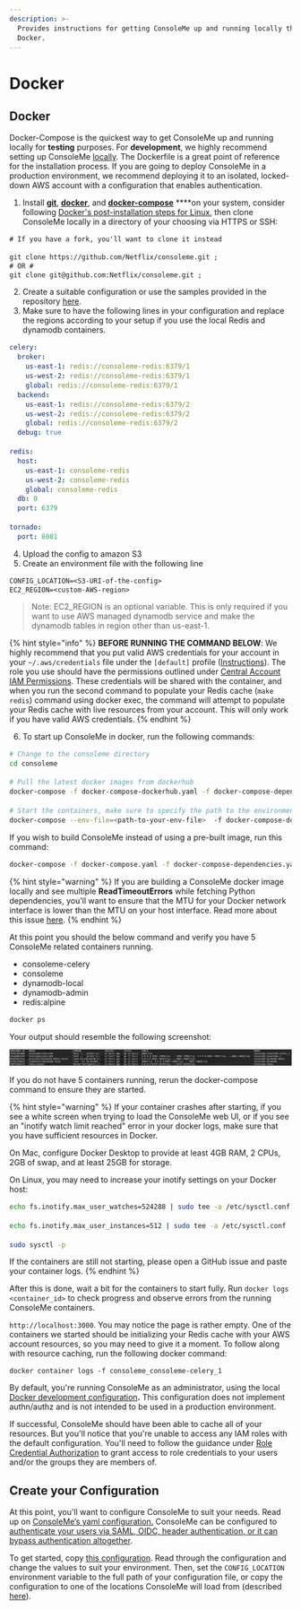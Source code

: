 ```yaml
---
description: >-
  Provides instructions for getting ConsoleMe up and running locally through
  Docker.
---
```


# Docker

## Docker

Docker-Compose is the quickest way to get ConsoleMe up and running locally for **testing** purposes. For **development**, we highly recommend setting up ConsoleMe [locally](local-development.md). The Dockerfile is a great point of reference for the installation process. If you are going to deploy ConsoleMe in a production environment, we recommend deploying it to an isolated, locked-down AWS account with a configuration that enables authentication.

1. Install [**git**](https://git-scm.com/book/en/v2/Getting-Started-Installing-Git), [**docker**](https://docs.docker.com/get-docker/), and [**docker-compose**](https://docs.docker.com/compose/install/) \*\*\*\*on your system, consider following [Docker's post-installation steps for Linux](https://docs.docker.com/engine/install/linux-postinstall/), then clone ConsoleMe locally in a directory of your choosing via HTTPS or SSH:

```text
# If you have a fork, you'll want to clone it instead

git clone https://github.com/Netflix/consoleme.git ;
# OR #
git clone git@github.com:Netflix/consoleme.git ;
```

2. Create a suitable configuration or use the samples provided in the repository [here](https://github.com/Netflix/consoleme/tree/master/example_config).
3. Make sure to have the following lines in your configuration and replace the regions according to your setup if you use the local Redis and dynamodb containers.

```yaml
celery:
  broker:
    us-east-1: redis://consoleme-redis:6379/1
    us-west-2: redis://consoleme-redis:6379/1
    global: redis://consoleme-redis:6379/1
  backend:
    us-east-1: redis://consoleme-redis:6379/2
    us-west-2: redis://consoleme-redis:6379/2
    global: redis://consoleme-redis:6379/2
  debug: true

redis:
  host:
    us-east-1: consoleme-redis
    us-west-2: consoleme-redis
    global: consoleme-redis
  db: 0
  port: 6379
  
tornado:
  port: 8081  
```

4. Upload the config to amazon S3
5. Create an environment file with the following line

```text
CONFIG_LOCATION=<S3-URI-of-the-config>
EC2_REGION=<custom-AWS-region>
```

> Note: EC2\_REGION is an optional variable. This is only required if you want to use AWS managed dynamodb service and make the dynamodb tables in region other than us-east-1.

{% hint style="info" %}
**BEFORE RUNNING THE COMMAND BELOW**: We highly recommend that you put valid AWS credentials for your account in your `~/.aws/credentials` file under the `[default]` profile \([Instructions](https://docs.aws.amazon.com/cli/latest/userguide/cli-configure-files.html#cli-configure-files-where)\). The role you use should have the permissions outlined under [Central Account IAM Permissions](../prerequisites/required-iam-permissions/central-account-consolemeinstanceprofile.md). These credentials will be shared with the container, and when you run the second command to populate your Redis cache \(`make redis`\) command using docker exec, the command will attempt to populate your Redis cache with live resources from your account. This will only work if you have valid AWS credentials.
{% endhint %}

6. To start up ConsoleMe in docker, run the following commands:

```bash
# Change to the consoleme directory
cd consoleme

# Pull the latest docker images from dockerhub
docker-compose -f docker-compose-dockerhub.yaml -f docker-compose-dependencies.yaml pull

# Start the containers, make sure to specify the path to the environment file you created in step 5
docker-compose --env-file=<path-to-your-env-file>  -f docker-compose-dockerhub.yaml -f docker-compose-dependencies.yaml up -d
```

If you wish to build ConsoleMe instead of using a pre-built image, run this command:

```bash
docker-compose -f docker-compose.yaml -f docker-compose-dependencies.yaml up -d
```

{% hint style="warning" %}
If you are building a ConsoleMe docker image locally and see multiple **ReadTimeoutErrors** while fetching Python dependencies, you'll want to ensure that the MTU for your Docker network interface is lower than the MTU on your host interface. Read more about this issue [here](https://civo.com/learn/fixing-networking-for-docker).
{% endhint %}

At this point you should the below command and verify you have 5 ConsoleMe related containers running.

* consoleme-celery
* consoleme
* dynamodb-local
* dynamodb-admin
* redis:alpine

```bash
docker ps
```

Your output should resemble the following screenshot:

![](../.gitbook/assets/docker-containers.png)

If you do not have 5 containers running, rerun the docker-compose command to ensure they are started.

{% hint style="warning" %}
If your container crashes after starting, if you see a white screen when trying to load the ConsoleMe web UI, or if you see an "inotify watch limit reached" error in your docker logs, make sure that you have sufficient resources in Docker.

On Mac, configure Docker Desktop to provide at least 4GB RAM, 2 CPUs, 2GB of swap, and at least 25GB for storage.

On Linux, you may need to increase your inotify settings on your Docker host:

```bash
echo fs.inotify.max_user_watches=524288 | sudo tee -a /etc/sysctl.conf

echo fs.inotify.max_user_instances=512 | sudo tee -a /etc/sysctl.conf

sudo sysctl -p
```

If the containers are still not starting, please open a GitHub issue and paste your container logs.
{% endhint %}

After this is done, wait a bit for the containers to start fully. Run `docker logs <container_id>` to check progress and observe errors from the running ConsoleMe containers.

`http://localhost:3000`. You may notice the page is rather empty. One of the containers we started should be initializing your Redis cache with your AWS account resources, so you may need to give it a moment. To follow along with resource caching, run the following docker command:

```text
docker container logs -f consoleme_consoleme-celery_1
```

By default, you're running ConsoleMe as an administrator, using the local [Docker development configuration](https://github.com/Netflix/consoleme/blob/master/example_config/example_config_docker_development.yaml)**.** This configuration does not implement authn/authz and is not intended to be used in a production environment.

If successful, ConsoleMe should have been able to cache all of your resources. But you'll notice that you're unable to access any IAM roles with the default configuration. You'll need to follow the guidance under [Role Credential Authorization](../configuration/role-credential-authorization/) to grant access to role credentials to your users and/or the groups they are members of.

## Create your Configuration

At this point, you'll want to configure ConsoleMe to suit your needs. Read up on [ConsoleMe’s yaml configuration.](../configuration/) ConsoleMe can be configured to [authenticate your users via SAML, OIDC, header authentication, or it can bypass authentication altogether](../configuration/authentication-and-authorization/).

To get started, copy [this configuration](https://gist.github.com/castrapel/888cd106d12523a5445bf6f3cf9c810b). Read through the configuration and change the values to suit your environment. Then, set the `CONFIG_LOCATION` environment variable to the full path of your configuration file, or copy the configuration to one of the locations ConsoleMe will load from \(described [here](https://app.gitbook.com/@hawkins/s/consoleme/~/drafts/-MUCSXyHqSfyDOwV-0Mc/configuration)\).


